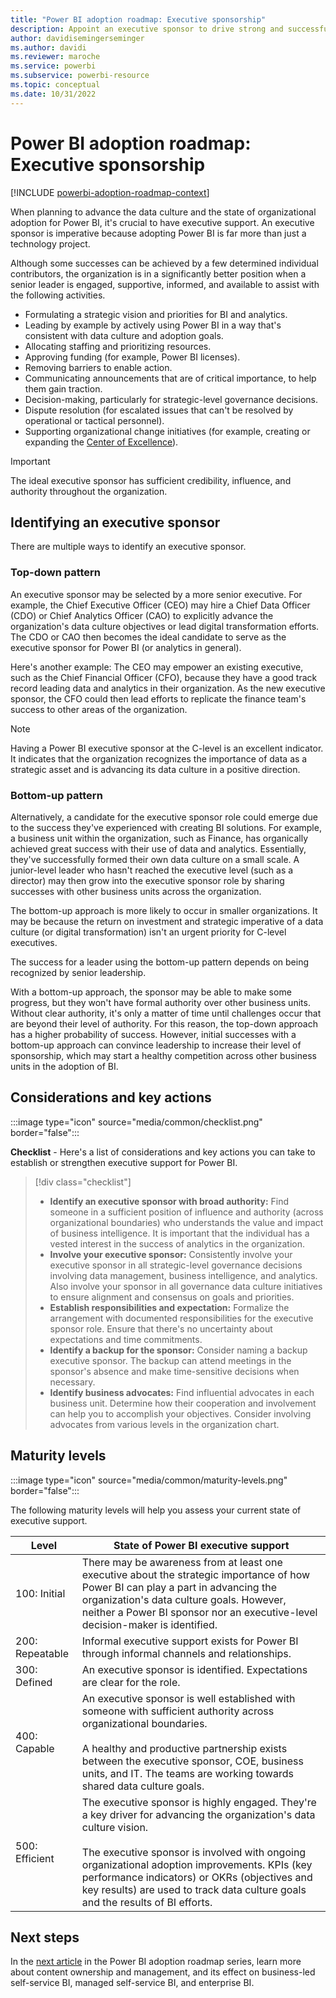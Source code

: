 ```yaml
---
title: "Power BI adoption roadmap: Executive sponsorship"
description: Appoint an executive sponsor to drive strong and successful adoption of Power BI.
author: davidisemingerseminger
ms.author: davidi
ms.reviewer: maroche
ms.service: powerbi
ms.subservice: powerbi-resource
ms.topic: conceptual
ms.date: 10/31/2022
---
```


# Power BI adoption roadmap: Executive sponsorship

[!INCLUDE [powerbi-adoption-roadmap-context](includes/powerbi-adoption-roadmap-context.md)]

When planning to advance the data culture and the state of organizational adoption for Power BI, it's crucial to have executive support. An executive sponsor is imperative because adopting Power BI is far more than just a technology project.

Although some successes can be achieved by a few determined individual contributors, the organization is in a significantly better position when a senior leader is engaged, supportive, informed, and available to assist with the following activities.

- Formulating a strategic vision and priorities for BI and analytics.
- Leading by example by actively using Power BI in a way that's consistent with data culture and adoption goals.
- Allocating staffing and prioritizing resources.
- Approving funding (for example, Power BI licenses).
- Removing barriers to enable action.
- Communicating announcements that are of critical importance, to help them gain traction.
- Decision-making, particularly for strategic-level governance decisions.
- Dispute resolution (for escalated issues that can't be resolved by operational or tactical personnel).
- Supporting organizational change initiatives (for example, creating or expanding the [Center of Excellence](powerbi-adoption-roadmap-center-of-excellence.md)).

> [!IMPORTANT]
> The ideal executive sponsor has sufficient credibility, influence, and authority throughout the organization.

## Identifying an executive sponsor

There are multiple ways to identify an executive sponsor.

### Top-down pattern

An executive sponsor may be selected by a more senior executive. For example, the Chief Executive Officer (CEO) may hire a Chief Data Officer (CDO) or Chief Analytics Officer (CAO) to explicitly advance the organization's data culture objectives or lead digital transformation efforts. The CDO or CAO then becomes the ideal candidate to serve as the executive sponsor for Power BI (or analytics in general).

Here's another example: The CEO may empower an existing executive, such as the Chief Financial Officer (CFO), because they have a good track record leading data and analytics in their organization. As the new executive sponsor, the CFO could then lead efforts to replicate the finance team's success to other areas of the organization.

> [!NOTE]
> Having a Power BI executive sponsor at the C-level is an excellent indicator. It indicates that the organization recognizes the importance of data as a strategic asset and is advancing its data culture in a positive direction.

### Bottom-up pattern

Alternatively, a candidate for the executive sponsor role could emerge due to the success they've experienced with creating BI solutions. For example, a business unit within the organization, such as Finance, has organically achieved great success with their use of data and analytics. Essentially, they've successfully formed their own data culture on a small scale. A junior-level leader who hasn't reached the executive level (such as a director) may then grow into the executive sponsor role by sharing successes with other business units across the organization.

The bottom-up approach is more likely to occur in smaller organizations. It may be because the return on investment and strategic imperative of a data culture (or digital transformation) isn't an urgent priority for C-level executives.

The success for a leader using the bottom-up pattern depends on being recognized by senior leadership.

With a bottom-up approach, the sponsor may be able to make some progress, but they won't have formal authority over other business units. Without clear authority, it's only a matter of time until challenges occur that are beyond their level of authority. For this reason, the top-down approach has a higher probability of success. However, initial successes with a bottom-up approach can convince leadership to increase their level of sponsorship, which may start a healthy competition across other business units in the adoption of BI.

## Considerations and key actions

:::image type="icon" source="media/common/checklist.png" border="false":::

**Checklist** - Here's a list of considerations and key actions you can take to establish or strengthen executive support for Power BI.

> [!div class="checklist"]
> - **Identify an executive sponsor with broad authority:** Find someone in a sufficient position of influence and authority (across organizational boundaries) who understands the value and impact of business intelligence. It is important that the individual has a vested interest in the success of analytics in the organization.
> - **Involve your executive sponsor:** Consistently involve your executive sponsor in all strategic-level governance decisions involving data management, business intelligence, and analytics. Also involve your sponsor in all governance data culture initiatives to ensure alignment and consensus on goals and priorities.
> - **Establish responsibilities and expectation:** Formalize the arrangement with documented responsibilities for the executive sponsor role. Ensure that there's no uncertainty about expectations and time commitments.
> - **Identify a backup for the sponsor:** Consider naming a backup executive sponsor. The backup can attend meetings in the sponsor's absence and make time-sensitive decisions when necessary.
> - **Identify business advocates:** Find influential advocates in each business unit. Determine how their cooperation and involvement can help you to accomplish your objectives. Consider involving advocates from various levels in the organization chart.

## Maturity levels

:::image type="icon" source="media/common/maturity-levels.png" border="false":::

The following maturity levels will help you assess your current state of executive support.

| **Level** | **State of Power BI executive support** |
| --- | --- |
| 100: Initial | There may be awareness from at least one executive about the strategic importance of how Power BI can play a part in advancing the organization's data culture goals. However, neither a Power BI sponsor nor an executive-level decision-maker is identified. |
| 200: Repeatable | Informal executive support exists for Power BI through informal channels and relationships. |
| 300: Defined | An executive sponsor is identified. Expectations are clear for the role. |
| 400: Capable | An executive sponsor is well established with someone with sufficient authority across organizational boundaries. </br></br>A healthy and productive partnership exists between the executive sponsor, COE, business units, and IT. The teams are working towards shared data culture goals. |
| 500: Efficient | The executive sponsor is highly engaged. They're a key driver for advancing the organization's data culture vision. </br></br>The executive sponsor is involved with ongoing organizational adoption improvements. KPIs (key performance indicators) or OKRs (objectives and key results) are used to track data culture goals and the results of BI efforts. |

## Next steps

In the [next article](powerbi-adoption-roadmap-content-ownership-and-management.md) in the Power BI adoption roadmap series, learn more about content ownership and management, and its effect on business-led self-service BI, managed self-service BI, and enterprise BI.
